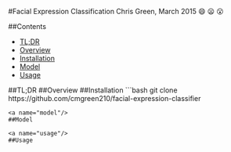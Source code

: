 #Facial Expression Classification
Chris Green, March 2015 :smile: :frowning: :open_mouth:

##Contents
* [TL;DR](#tldr)
* [Overview](#overview)
* [Installation](#install)
* [Model](#model)
* [Usage](#usage)

<a name="tldr"/>
##TL;DR

<a name="overview"/>
##Overview

<a name="install"/>
##Installation
```bash
git clone https://github.com/cmgreen210/facial-expression-classifier

```
<a name="model"/>
##Model

<a name="usage"/>
##Usage
